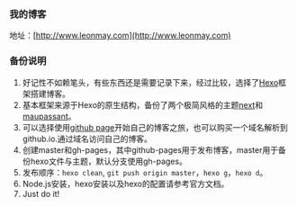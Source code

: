 ### 我的博客
地址：[http://www.leonmay.com](http://www.leonmay.com)

### 备份说明
1. 好记性不如赖笔头，有些东西还是需要记录下来，经过比较，选择了[Hexo](https://hexo.io)框架搭建博客。
2. 基本框架来源于Hexo的原生结构，备份了两个极简风格的主题[next](https://github.com/iissnan/hexo-theme-next)和[maupassant](https://github.com/tufu9441/maupassant-hexo)。
3. 可以选择使用[github page](https://pages.github.com)开始自己的博客之旅，也可以购买一个域名解析到github.io.通过域名访问自己的博客。
4. 创建master和gh-pages，其中github-pages用于发布博客，master用于备份hexo文件与主题，默认分支使用gh-pages。
5. 发布顺序：`hexo clean`, `git push origin master`，`hexo g`，`hexo d`。
6. Node.js安装，hexo安装以及hexo的配置请参考官方文档。
7. Just do it!
